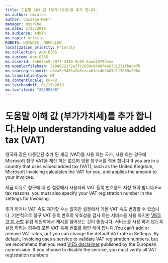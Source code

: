 ```yaml
---
title: 도움말 이해 값 (부가가치세)를 추가 합니다.
ms.author: cmcatee
author: cmcatee-MSFT
manager: mnirkhe
ms.date: 5/23/2018
ms.audience: Admin
ms.topic: article
ROBOTS: NOINDEX, NOFOLLOW
localization_priority: Priority
ms.collection: Adm_O365
ms.custom: Adm_O365
ms.assetid: 3bb6fce9-2072-4380-9c05-6aad40792eea
ms.openlocfilehash: 3e94932172a2fc2609c8d4074e6331231fbe84fb
ms.sourcegitcommit: d6ea5e9458a2b8ceaab3ac4bd483e1130b9a398a
ms.translationtype: MT
ms.contentlocale: ko-KR
ms.lasthandoff: 01/15/2019
ms.locfileid: "28299338"
---
```

# <a name="help-understanding-value-added-tax-vat"></a><span data-ttu-id="8b07c-102">도움말 이해 값 (부가가치세)를 추가 합니다.</span><span class="sxs-lookup"><span data-stu-id="8b07c-102">Help understanding value added tax (VAT)</span></span>

<span data-ttu-id="8b07c-103">영국와 같은 다중값된 추가 된 세금 (VAT)를 사용 하는 국가, 사용 하는 경우에 Microsoft 청구 VAT을 계산 하는 없으며 양을 청구서를 적용 합니다.</span><span class="sxs-lookup"><span data-stu-id="8b07c-103">If you are in a country that uses valued added tax (VAT), such as the United Kingdom, Microsoft Invoicing calculates the VAT for you, and applies the amount to your invoices.</span></span>
  
<span data-ttu-id="8b07c-104">세금 이유로 청구에 대 한 설정에서 사용자의 VAT 등록 번호를도 지정 해야 합니다.</span><span class="sxs-lookup"><span data-stu-id="8b07c-104">For tax reasons, you must also specify your VAT registration number in the settings for Invoicing.</span></span>
  
<span data-ttu-id="8b07c-p101">추가 하거나 VAT 속도 제거할 수는 없지만 설정에서 기본 VAT 속도 변경할 수 있습니다. 기본적으로 청구 VAT 등록 번호의 유효성을 검사 하는 서비스를 사용 하지만 [VIES 고 지 사항](https://go.microsoft.com/fwlink/?LinkID=841741) 유럽 위원회에서 게시를 읽어보는 것이 좋습니다. 서비스를 사용 하지 않도록 설정 하려는 경우에 모든 VAT 등록 번호를 확인 해야 합니다.</span><span class="sxs-lookup"><span data-stu-id="8b07c-p101">You can't add or remove VAT rates, but you can change the default VAT rate in Settings. By default, Invoicing uses a service to validate VAT registration numbers, but we recommend that you read [VIES disclaimer](https://go.microsoft.com/fwlink/?LinkID=841741) published by the European commission. If you choose to disable the service, you must verify all VAT registration numbers.</span></span> 
  

